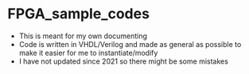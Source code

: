 # FPGA_sample_codes
- This is meant for my own documenting
- Code is written in VHDL/Verilog and made as general as possible to make it easier for me to instantiate/modify
- I have not updated since 2021 so there might be some mistakes  

